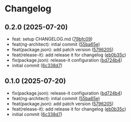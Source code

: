 # Changelog

## 0.2.0 (2025-07-20)

- feat: setup CHANGELOG.md ([79bfc09](https://github.com/AminAzarpey/ng-architect/commit/79bfc09))
- feat(ng-architect): intial commit ([55ba65e](https://github.com/AminAzarpey/ng-architect/commit/55ba65e))
- feat(package.json): add patch version ([5796205](https://github.com/AminAzarpey/ng-architect/commit/5796205))
- feat(release-it): add release it for changelog ([eb0b35c](https://github.com/AminAzarpey/ng-architect/commit/eb0b35c))
- fix(package.json): release-it configuration ([bd724b4](https://github.com/AminAzarpey/ng-architect/commit/bd724b4))
- initial commit ([6c338d7](https://github.com/AminAzarpey/ng-architect/commit/6c338d7))

## 0.1.0 (2025-07-20)

- fix(package.json): release-it configuration ([bd724b4](https://github.com/AminAzarpey/ng-architect/commit/bd724b4))
- feat(ng-architect): intial commit ([55ba65e](https://github.com/AminAzarpey/ng-architect/commit/55ba65e))
- feat(package.json): add patch version ([5796205](https://github.com/AminAzarpey/ng-architect/commit/5796205))
- feat(release-it): add release it for changelog ([eb0b35c](https://github.com/AminAzarpey/ng-architect/commit/eb0b35c))
- initial commit ([6c338d7](https://github.com/AminAzarpey/ng-architect/commit/6c338d7))
